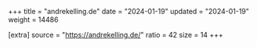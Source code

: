 +++
title = "andrekelling.de"
date = "2024-01-19"
updated = "2024-01-19"
weight = 14486

[extra]
source = "https://andrekelling.de/"
ratio = 42
size = 14
+++
